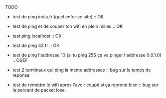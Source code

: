 TODO

- test de ping india.fr (quel enfer ce site) :: OK
- test de ping et de couper ton wifi en plein milieu :: OK
- test ping localhost :: OK
- test de ping 42.fr :: OK

- test de ping l'addresse 10 (si tu ping 256 ça va pinger l'addresse 0.0.1.0) :: OSEF

- test 2 terminaux qui ping la meme addresses :: bug sur le temps de reponse
- test de remettre le wifi apres l'avoir coupé si ça reprend bien :: bug sur le percent de packet lose
